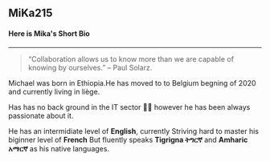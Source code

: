 ## MiKa215

#### Here is Mika's Short Bio
------------------------------------------------------------------------------------------------
> “Collaboration allows us to know more than we are capable of knowing by ourselves.” – Paul Solarz.

Michael was born in Ethiopia.He has moved to to Belgium begning of 2020 and currently living in liège.

Has has no back ground in the IT sector :man_technologist: however he has been always passionate about it.

He has an intermidiate level of **English**, currently Striving hard to master his biginner level of **French**
But fluently speaks **Tigrigna ትግርኛ** and **Amharic አማርኛ** as his native languages.


